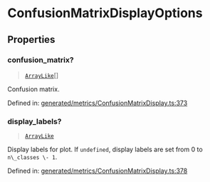 # ConfusionMatrixDisplayOptions

## Properties

### confusion\_matrix?

> [`ArrayLike`](../types/ArrayLike.md)[]

Confusion matrix.

Defined in:  [generated/metrics/ConfusionMatrixDisplay.ts:373](https://github.com/transitive-bullshit/scikit-learn-ts/blob/122b3c0/packages/sklearn/src/generated/metrics/ConfusionMatrixDisplay.ts#L373)

### display\_labels?

> [`ArrayLike`](../types/ArrayLike.md)

Display labels for plot. If `undefined`, display labels are set from 0 to `n\_classes \- 1`.

Defined in:  [generated/metrics/ConfusionMatrixDisplay.ts:378](https://github.com/transitive-bullshit/scikit-learn-ts/blob/122b3c0/packages/sklearn/src/generated/metrics/ConfusionMatrixDisplay.ts#L378)

